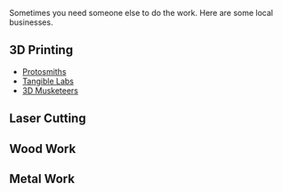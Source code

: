 Sometimes you need someone else to do the work. Here are some local businesses.

## 3D Printing

* [Protosmiths](http://www.protosmiths.com/)
* [Tangible Labs](http://tangiblelabs.com/)
* [3D Musketeers](http://3dmusketeers.com/)

## Laser Cutting

## Wood Work

## Metal Work
